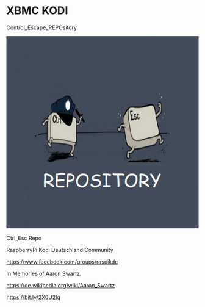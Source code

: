 # XBMC KODI 
Control_Escape_REPOsitory

![Repo-logo](https://github.com/KDC-Community/kdc_git_repo/blob/master/icon.png)

Ctrl_Esc Repo

RaspberryPi Kodi Deutschland Community

https://www.facebook.com/groups/raspikdc


In Memories of Aaron Swartz.

https://de.wikipedia.org/wiki/Aaron_Swartz

https://bit.ly/2X0U2lq

